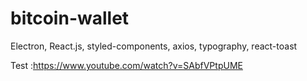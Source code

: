 # bitcoin-wallet

Electron, React.js, styled-components, axios, typography, react-toast

Test :https://www.youtube.com/watch?v=SAbfVPtpUME

